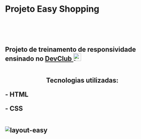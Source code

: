 <h1>Projeto Easy Shopping<h1/>
<br>
  <h2> Projeto de treinamento de responsividade ensinado no <a href="https://rodolfomori.com.br/devclub/">DevClub <img src="https://rodolfomori.com.br/wp-content/uploads/elementor/thumbs/LOGO_1-pl6s0w83bob17fyv2myc9hccfjkrd6md916y3lfbcg.png" width="25px" alt="logo-dev"><a/>
<br>
<br>  
  <p align="center">Tecnologias utilizadas:</p>
  <p>- HTML</p>
  <p>- CSS</p>
  
<br>
<img src="https://github.com/SidneiGoulartJunior/Projeto-easy-shopping/blob/master/Imgs/Responsividade.easy.png?raw=true" alt="layout-easy"/>
